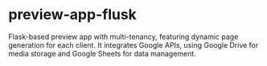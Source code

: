 # preview-app-flusk
Flask-based preview app with multi-tenancy, featuring dynamic page generation for each client. It integrates Google APIs, using Google Drive for media storage and Google Sheets for data management.
